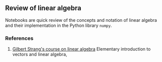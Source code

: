 ## Review of linear algebra

Notebooks are quick review of the concepts and notation of linear  algebra and their implementation in the Python library `numpy`.


### References

1. [Gilbert Strang's course on linear algebra](http://web.mit.edu/18.06/www/videos.shtml)
Elementary introduction to vectors and linear algebra, 

